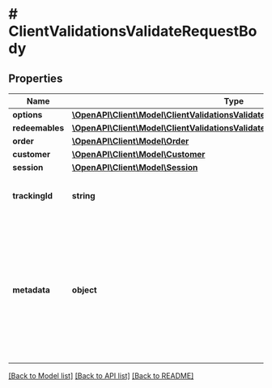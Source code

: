 # # ClientValidationsValidateRequestBody

## Properties

Name | Type | Description | Notes
------------ | ------------- | ------------- | -------------
**options** | [**\OpenAPI\Client\Model\ClientValidationsValidateRequestBodyOptions**](ClientValidationsValidateRequestBodyOptions.md) |  | [optional]
**redeemables** | [**\OpenAPI\Client\Model\ClientValidationsValidateRequestBodyRedeemablesItem[]**](ClientValidationsValidateRequestBodyRedeemablesItem.md) |  | [optional]
**order** | [**\OpenAPI\Client\Model\Order**](Order.md) |  | [optional]
**customer** | [**\OpenAPI\Client\Model\Customer**](Customer.md) |  | [optional]
**session** | [**\OpenAPI\Client\Model\Session**](Session.md) |  | [optional]
**trackingId** | **string** | Is correspondent to Customer&#39;s source_id | [optional]
**metadata** | **object** | A set of key/value pairs that you can attach to a redemption object. It can be useful for storing additional information about the redemption in a structured format. | [optional]

[[Back to Model list]](../../README.md#models) [[Back to API list]](../../README.md#endpoints) [[Back to README]](../../README.md)
